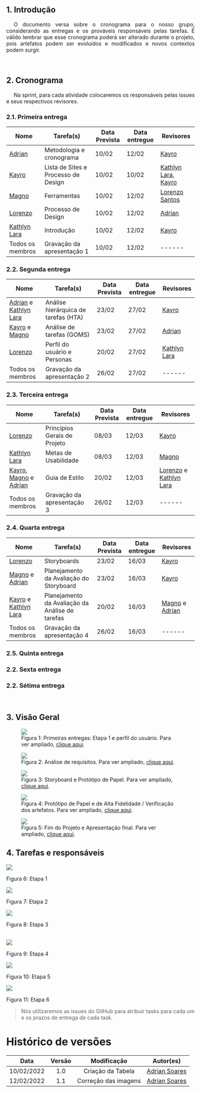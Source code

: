 ## 1. Introdução

<p style="text-indent: 20px; text-align: justify"> O documento versa sobre o cronograma para o nosso grupo, considerando as entregas e os prováveis responsáveis pelas tarefas. É válido lembrar que esse cronograma poderá ser alterado durante o projeto, pois artefatos podem ser evoluídos e modificados e novos contextos podem surgir.</p>

<br>

## 2. Cronograma

<p style="text-indent: 20px; text-align: justify">Na sprint, para cada atividade colocaremos os responsáveis pelas issues e seus respectivos revisores.</p>

### 2.1. Primeira entrega

 Nome                                         | Tarefa(s)                          | Data Prevista | Data entregue | Revisores
--------------------------------------------- | ---------------------------------- | ------------- | ------------- | ------------------------------------------------------------------------------------ 
 [Adrian](https://github.com/SwampTG)         | Metodologia e cronograma           | 10/02         | 12/02         | [Kayro](https://github.com/kayrocesar) 
 [Kayro](https://github.com/kayrocesar)       | Lista de Sites e Processo de Design| 10/02         | 10/02         | [Kathlyn Lara](https://github.com/klmurussi), [Kayro](https://github.com/kayrocesar)
 [Magno](https://github.com/magnluiz)         | Ferramentas                        | 10/02         | 12/02         | [Lorenzo Santos](github.com/lorenzo7377)
 [Lorenzo](https://github.com/lorenzo7377)    | Processo de Design                 | 10/02         | 12/02         | [Adrian](https://github.com/SwampTG)
 [Kathlyn Lara](https://github.com/klmurussi) | Introdução                         | 10/02         | 12/02         | [Kayro](https://github.com/kayrocesar)
 Todos os membros                             | Gravação da apresentação 1         | 10/02         | 12/02         |                                       ------

### 2.2. Segunda entrega

 Nome                                                                                | Tarefa(s)                            | Data Prevista | Data entregue | Revisores
------------------------------------------------------------------------------------ | ------------------------------------ | ------------- | ------------- | ------------------------------------------------------------------------------------ 
 [Adrian](https://github.com/SwampTG) e [Kathlyn Lara](https://github.com/klmurussi) | Análise hierárquica de tarefas (HTA) | 23/02         | 27/02         | [Kayro](https://github.com/kayrocesar) 
 [Kayro](https://github.com/kayrocesar) e [Magno](https://github.com/magnluiz)       | Análise de tarefas (GOMS)            | 23/02         | 27/02         | [Adrian](https://github.com/SwampTG)
 [Lorenzo](https://github.com/lorenzo7377)                                           | Perfil do usuário e Personas         | 20/02         | 27/02         | [Kathlyn Lara](https://github.com/klmurussi)
 Todos os membros                                                                    | Gravação da apresentação 2           | 26/02         | 27/02         |                                       ------

### 2.3. Terceira entrega

 Nome                                                                                                                | Tarefa(s)                    | Data Prevista | Data entregue | Revisores
-------------------------------------------------------------------------------------------------------------------- | ---------------------------- | ------------- | ------------- | ----------------------------------------------- 
 [Lorenzo](https://github.com/lorenzo7377)                                                                           | Princípios Gerais de Projeto | 08/03         | 12/03         | [Kayro](https://github.com/kayrocesar)
 [Kathlyn Lara](https://github.com/klmurussi)                                                                        | Metas de Usabilidade         | 08/03         | 12/03         | [Magno](https://github.com/magnluiz)
 [Kayro](https://github.com/kayrocesar), [Magno](https://github.com/magnluiz) e [Adrian](https://github.com/SwampTG) | Guia de Estilo               | 20/02         | 12/03         | [Lorenzo](https://github.com/lorenzo7377) e [Kathlyn Lara](https://github.com/klmurussi)
 Todos os membros                                                                                                    | Gravação da apresentação 3   | 26/02         | 12/03         |                 ------

### 2.4. Quarta entrega

 Nome                                                                                  | Tarefa(s)                                       | Data Prevista | Data entregue | Revisores
-------------------------------------------------------------------------------------- | ----------------------------------------------- | ------------- | ------------- | ----------------------------------------------------------------------------- 
 [Lorenzo](https://github.com/lorenzo7377)                                             | Storyboards                                     | 23/02         | 16/03         | [Kayro](https://github.com/kayrocesar) 
 [Magno](https://github.com/magnluiz) e [Adrian](https://github.com/SwampTG)           | Planejamento da Avaliação do Storyboard         | 23/02         | 16/03         | [Kayro](github.com/kayrocesar)
 [Kayro](https://github.com/kayrocesar) e [Kathlyn Lara](https://github.com/klmurussi) | Planejamento da Avaliação da Análise de tarefas | 20/02         | 16/03         | [Magno](https://github.com/magnluiz) e [Adrian](https://github.com/SwampTG) 
 Todos os membros                                                                      | Gravação da apresentação 4                      | 26/02         | 16/03         |                                       ------

### 2.5. Quinta entrega



### 2.2. Sexta entrega



### 2.2. Sétima entrega



<br>

## 3. Visão Geral
<figure>
    <img src="https://raw.githubusercontent.com/Interacao-Humano-Computador/2021.2-Prefeitura-de-Passo-Fundo/main/assets/img/crono_geral1.png"/>
    <figcaption> Figura 1: Primeiras entregas: Etapa 1 e perfil do usuário. Para ver ampliado, <a href="https://raw.githubusercontent.com/Interacao-Humano-Computador/2021.2-Prefeitura-de-Passo-Fundo/main/assets/img/crono_geral1.png">clique aqui</a>.</figcaption>
</figure>

<figure>
    <img src="https://raw.githubusercontent.com/Interacao-Humano-Computador/2021.2-Prefeitura-de-Passo-Fundo/main/assets/img/crono_geral2.png"/>
    <figcaption> Figura 2: Análise de requisitos. Para ver ampliado, <a href="https://raw.githubusercontent.com/Interacao-Humano-Computador/2021.2-Prefeitura-de-Passo-Fundo/main/assets/img/crono_geral2.png">clique aqui</a>.</figcaption>
</figure>

<figure>
    <img src="https://raw.githubusercontent.com/Interacao-Humano-Computador/2021.2-Prefeitura-de-Passo-Fundo/main/assets/img/crono_geral3.png"/>
    <figcaption> Figura 3: Storyboard e Protótipo de Papel. Para ver ampliado, <a href="https://raw.githubusercontent.com/Interacao-Humano-Computador/2021.2-Prefeitura-de-Passo-Fundo/main/assets/img/crono_geral3.png">clique aqui</a>.</figcaption>
</figure>

<figure>
    <img src="https://raw.githubusercontent.com/Interacao-Humano-Computador/2021.2-Prefeitura-de-Passo-Fundo/main/assets/img/crono_geral4.png"/>
    <figcaption> Figura 4: Protótipo de Papel e de Alta Fidelidade / Verificação dos artefatos. Para ver ampliado, <a href="https://raw.githubusercontent.com/Interacao-Humano-Computador/2021.2-Prefeitura-de-Passo-Fundo/main/assets/img/crono_geral4.png">clique aqui</a>.</figcaption>
</figure>

<figure>
    <img src="https://raw.githubusercontent.com/Interacao-Humano-Computador/2021.2-Prefeitura-de-Passo-Fundo/main/assets/img/crono_geral5.png"/>
    <figcaption> Figura 5: Fim do Projeto e Apresentação final. Para ver ampliado, <a href="https://raw.githubusercontent.com/Interacao-Humano-Computador/2021.2-Prefeitura-de-Passo-Fundo/main/assets/img/crono_geral5.png">clique aqui</a>.</figcaption>
</figure>

## 4. Tarefas e responsáveis

<div class="row"> 
    <div class="col-4">
        <div class="card">
            <img class="card-img-top" src="https://raw.githubusercontent.com/Interacao-Humano-Computador/2021.2-Prefeitura-de-Passo-Fundo/main/assets/img/crono_det1.png">
            <div class="card-body"> 
                <p class="card-text">Figura 6: Etapa 1</p>
            </div>
        </div>
    </div>
    <div class="col-4">
        <div class="card">
            <img class="card-img-top" src="https://raw.githubusercontent.com/Interacao-Humano-Computador/2021.2-Prefeitura-de-Passo-Fundo/main/assets/img/crono_det2.png">
            <div class="card-body"> 
                <p class="card-text">Figura 7: Etapa 2</p>
            </div>
        </div>
    </div>
    <div class="col-4">
        <div class="card">
            <img class="card-img-top" src="https://raw.githubusercontent.com/Interacao-Humano-Computador/2021.2-Prefeitura-de-Passo-Fundo/main/assets/img/crono_det3.png">
            <div class="card-body"> 
                <p class="card-text">Figura 8: Etapa 3</p>
            </div>
        </div>
    </div>  
</div>
<br>
<div class="row"> 
    <div class="col-4">
        <div class="card">
            <img class="card-img-top" src="https://raw.githubusercontent.com/Interacao-Humano-Computador/2021.2-Prefeitura-de-Passo-Fundo/main/assets/img/crono_det4.png">
            <div class="card-body"> 
                <p class="card-text">Figura 9: Etapa 4</p>
            </div>
        </div>
    </div>
    <div class="col-4">
        <div class="card">
            <img class="card-img-top" src="https://raw.githubusercontent.com/Interacao-Humano-Computador/2021.2-Prefeitura-de-Passo-Fundo/main/assets/img/crono_det5.png">
            <div class="card-body"> 
                <p class="card-text">Figura 10: Etapa 5</p>
            </div>
        </div>
    </div>
    <div class="col-4">
        <div class="card">
            <img class="card-img-top"src="https://raw.githubusercontent.com/Interacao-Humano-Computador/2021.2-Prefeitura-de-Passo-Fundo/main/assets/img/crono_det6.png">
            <div class="card-body"> 
                <p class="card-text">Figura 11: Etapa 6</p>
            </div>
        </div>
    </div>  
</div>

><p>Nós utilizaremos as issues do GitHub para atribuir tasks para cada um e os prazos de entrega de cada task.</p>


# Histórico de versões
|     Data     | Versão |     Modificação     | Autor(es)    |
|      :--:    | :----: |     :-------:       | :-------:   |
|   10/02/2022 |   1.0  |  Criação da Tabela  |[Adrian Soares](github.com/SwampTG)|
|   12/02/2022 |   1.1  |Correção das imagens |[Adrian Soares](github.com/SwampTG)|

